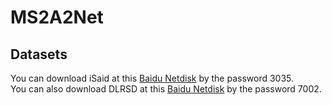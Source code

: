 # MS2A2Net

## Datasets
You can download iSaid at this [Baidu Netdisk](https://pan.baidu.com/s/1geZuig2p_HwJgerFGHRG9w) by the password 3035.  
You can also download DLRSD at this [Baidu Netdisk](https://pan.baidu.com/s/1oYovKl7eEAzgseTPGe16RQ) by the password 7002.

